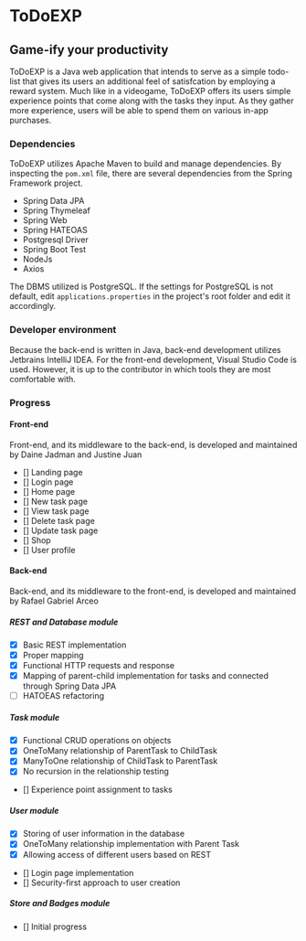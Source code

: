 # ToDoEXP
## Game-ify your productivity
ToDoEXP is a Java web application that intends to serve as a simple todo-list that gives its users an additional feel of satisfcation by employing a reward system. Much like in a videogame, ToDoEXP offers its users simple experience points that come along with the tasks they input. As they gather more experience, users will be able to spend them on various in-app purchases. 

### Dependencies
ToDoEXP utilizes Apache Maven to build and manage dependencies. By inspecting the `pom.xml` file, there are several dependencies from the Spring Framework project.

- Spring Data JPA
- Spring Thymeleaf
- Spring Web 
- Spring HATEOAS 
- Postgresql Driver
- Spring Boot Test
- NodeJs 
- Axios

The DBMS utilized is PostgreSQL. If the settings for PostgreSQL is not default, edit `applications.properties` in the project's root folder and edit it accordingly. 

### Developer environment
Because the back-end is written in Java, back-end development utilizes Jetbrains IntelliJ IDEA. For the front-end development, Visual Studio Code is used. However, it is up to the contributor in which tools they are most comfortable with. 

### Progress
#### Front-end
Front-end, and its middleware to the back-end, is developed and maintained by Daine Jadman and Justine Juan

- [] Landing page
- [] Login page
- [] Home page 
- [] New task page
- [] View task page
- [] Delete task page
- [] Update task page
- [] Shop
- [] User profile

#### Back-end
Back-end, and its middleware to the front-end, is developed and maintained by Rafael Gabriel Arceo

##### REST and Database module
- [x] Basic REST implementation
- [x] Proper mapping
- [x] Functional HTTP requests and response
- [x] Mapping of parent-child implementation for tasks and connected through Spring Data JPA
- [ ] HATOEAS refactoring 

##### Task module
- [x] Functional CRUD operations on objects
- [x] OneToMany relationship of ParentTask to ChildTask
- [x] ManyToOne relationship of ChildTask to ParentTask
- [x] No recursion in the relationship testing
- [] Experience point assignment to tasks

##### User module
- [x] Storing of user information in the database
- [x] OneToMany relationship implementation with Parent Task
- [x] Allowing access of different users based on REST
- [] Login page implementation
- [] Security-first approach to user creation

##### Store and Badges module
- [] Initial progress
##### 
